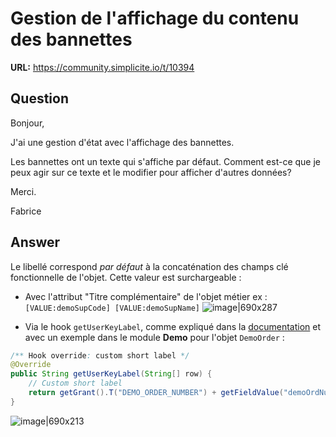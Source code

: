 # Gestion de l'affichage du contenu des bannettes

**URL:** https://community.simplicite.io/t/10394

## Question
Bonjour,

J'ai une gestion d'état avec l'affichage des bannettes. 

Les bannettes ont un texte qui s'affiche par défaut. Comment est-ce que je peux agir sur ce texte et le modifier pour afficher d'autres données?

Merci.

Fabrice

## Answer
Le libellé correspond *par défaut* à la concaténation des champs clé fonctionnelle de l'objet. 
Cette valeur est surchargeable :
* Avec l'attribut "Titre complémentaire" de l'objet métier ex : `[VALUE:demoSupCode] [VALUE:demoSupName]`
![image|690x287](upload://dki0D7gYrCNN70SBmOowO352TLF.png)

* Via le hook `getUserKeyLabel`, comme expliqué dans la [documentation](https://docs.simplicite.io/docs/core/objects/businessobject-code-hooks/#short-label-hook) et avec un exemple dans le module **Demo** pour l'objet `DemoOrder` :

```java
/** Hook override: custom short label */
@Override
public String getUserKeyLabel(String[] row) {
	// Custom short label
	return getGrant().T("DEMO_ORDER_NUMBER") + getFieldValue("demoOrdNumber", row);
}
```
![image|690x213](upload://3zRzjRLDiR4HHR8lNCC7jGNJj5I.png)
